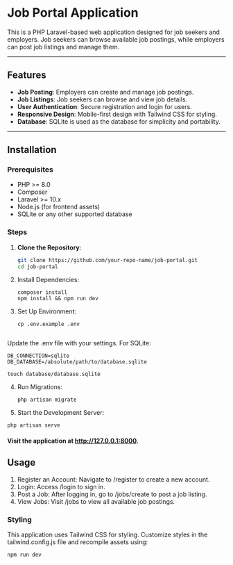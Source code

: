 # Job Portal Application

This is a PHP Laravel-based web application designed for job seekers and employers. Job seekers can browse available job postings, while employers can post job listings and manage them.

---

## Features

- **Job Posting**: Employers can create and manage job postings.
- **Job Listings**: Job seekers can browse and view job details.
- **User Authentication**: Secure registration and login for users.
- **Responsive Design**: Mobile-first design with Tailwind CSS for styling.
- **Database**: SQLite is used as the database for simplicity and portability.

---

## Installation

### Prerequisites

- PHP >= 8.0
- Composer
- Laravel >= 10.x
- Node.js (for frontend assets)
- SQLite or any other supported database

### Steps

1. **Clone the Repository**:
   ```bash
   git clone https://github.com/your-repo-name/job-portal.git
   cd job-portal
   
2. Install Dependencies:
   ```
   composer install
   npm install && npm run dev

3. Set Up Environment:

   ```
   cp .env.example .env


 Update the .env file with your settings. For SQLite:
```
DB_CONNECTION=sqlite
DB_DATABASE=/absolute/path/to/database.sqlite

touch database/database.sqlite
```
4. Run Migrations:
   ```
   php artisan migrate

6. Start the Development Server:
 ```
php artisan serve
```
#### Visit the application at http://127.0.0.1:8000.

## Usage
1. Register an Account:
   Navigate to /register to create a new account.
2. Login:
   Access /login to sign in.
3. Post a Job:
   After logging in, go to /jobs/create to post a job listing.
4. View Jobs: 
   Visit /jobs to view all available job postings.

### Styling
This application uses Tailwind CSS for styling. Customize styles in the tailwind.config.js file and recompile assets using:
```
npm run dev
```
